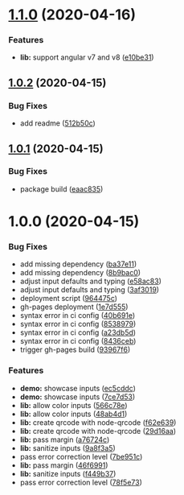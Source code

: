 # [1.1.0](https://github.com/katharinakoal/ngx-qrcode-svg/compare/v1.0.2...v1.1.0) (2020-04-16)


### Features

* **lib:** support angular v7 and v8 ([e10be31](https://github.com/katharinakoal/ngx-qrcode-svg/commit/e10be31c77b34367d15f7957f6a72f9cbaab6d46))

## [1.0.2](https://github.com/katharinakoal/ngx-qrcode-svg/compare/v1.0.1...v1.0.2) (2020-04-15)


### Bug Fixes

* add readme ([512b50c](https://github.com/katharinakoal/ngx-qrcode-svg/commit/512b50c3ebaded085641b678fa483a1c615b163c))

## [1.0.1](https://github.com/katharinakoal/ngx-qrcode-svg/compare/v1.0.0...v1.0.1) (2020-04-15)


### Bug Fixes

* package build ([eaac835](https://github.com/katharinakoal/ngx-qrcode-svg/commit/eaac83548055b80c81d23018eda9623151300c6d))

# 1.0.0 (2020-04-15)


### Bug Fixes

* add missing dependency ([ba37e11](https://github.com/katharinakoal/ngx-qrcode-svg/commit/ba37e11f8d34900521e21ec8839fa05801200ce2))
* add missing dependency ([8b9bac0](https://github.com/katharinakoal/ngx-qrcode-svg/commit/8b9bac059be18f11fa1555170f9a37d741c397cb))
* adjust input defaults and typing ([e58ac83](https://github.com/katharinakoal/ngx-qrcode-svg/commit/e58ac8342acb868bfccf1a40ac3050f17b42712c))
* adjust input defaults and typing ([3af3019](https://github.com/katharinakoal/ngx-qrcode-svg/commit/3af301974eddef46f4d07d856a8d2d14e2a60aec))
* deployment script ([964475c](https://github.com/katharinakoal/ngx-qrcode-svg/commit/964475c04dfb2805c3752b260e53b88a832e2d22))
* gh-pages deployment ([1e7d555](https://github.com/katharinakoal/ngx-qrcode-svg/commit/1e7d555e3eaef7616f7ad07bb7b269ae34ac828f))
* syntax error in ci config ([40b691e](https://github.com/katharinakoal/ngx-qrcode-svg/commit/40b691ea0dce9744a5b49e00c75f33b16600cf0b))
* syntax error in ci config ([8538979](https://github.com/katharinakoal/ngx-qrcode-svg/commit/8538979616907e7d4e3e7c5ca5a654dc3a82e5de))
* syntax error in ci config ([a23db5d](https://github.com/katharinakoal/ngx-qrcode-svg/commit/a23db5d5c16a37c24d42c3033ad7d9f0c4243bf7))
* syntax error in ci config ([8436ceb](https://github.com/katharinakoal/ngx-qrcode-svg/commit/8436ceb5aba03fad069c969a08f179833b6667b9))
* trigger gh-pages build ([93967f6](https://github.com/katharinakoal/ngx-qrcode-svg/commit/93967f68bc134aa8e8b7fa86c0b81c25f0585eb2))


### Features

* **demo:** showcase inputs ([ec5cddc](https://github.com/katharinakoal/ngx-qrcode-svg/commit/ec5cddcc37702b980e4fa740c2d53bc07220e430))
* **demo:** showcase inputs ([7ce7d53](https://github.com/katharinakoal/ngx-qrcode-svg/commit/7ce7d5378856e597bc156b002cd578719e64f5b7))
* **lib:** allow color inputs ([566c78e](https://github.com/katharinakoal/ngx-qrcode-svg/commit/566c78e55c4350958dd9f9d87cef8e037fe49bc5))
* **lib:** allow color inputs ([48ab4d1](https://github.com/katharinakoal/ngx-qrcode-svg/commit/48ab4d1e46b103cd0bad7da2962c70b59b626af0))
* **lib:** create qrcode with node-qrcode ([f62e639](https://github.com/katharinakoal/ngx-qrcode-svg/commit/f62e6390de2215acfd515f79c67ad67243ae4c8a))
* **lib:** create qrcode with node-qrcode ([29d16aa](https://github.com/katharinakoal/ngx-qrcode-svg/commit/29d16aa39fea2e83e2cf1486d47d8325967a7cc3))
* **lib:** pass margin ([a76724c](https://github.com/katharinakoal/ngx-qrcode-svg/commit/a76724c0f6b962bfd0d0eab220c648b47094b08b))
* **lib:** sanitize inputs ([9a8f3a5](https://github.com/katharinakoal/ngx-qrcode-svg/commit/9a8f3a55d51a47cb58e8aef452c0cb974c9fe69a))
* pass error correction level ([7be951c](https://github.com/katharinakoal/ngx-qrcode-svg/commit/7be951c6bf1e07ff5d91580cb27e3bb507a85acb))
* **lib:** pass margin ([46f6991](https://github.com/katharinakoal/ngx-qrcode-svg/commit/46f699197753ca8666c8d3f2cdec522b5996f191))
* **lib:** sanitize inputs ([f449b37](https://github.com/katharinakoal/ngx-qrcode-svg/commit/f449b37b118e2d138008d22be00ba286877eb714))
* pass error correction level ([78f5e73](https://github.com/katharinakoal/ngx-qrcode-svg/commit/78f5e736ccafe88118f3488a1b9358e0a589cc7b))
